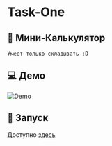 # Task-One

## 🧮 Мини-Калькулятор

`Умеет только складывать :D`

## 💻 Демо
![Demo](http://images.vfl.ru/ii/1557613967/ec1aaf5e/26501492.gif)

## 🚀 Запуск
Доступно [здесь](https://nerdyfeed.github.io/works/MiniCalc/index.html)
